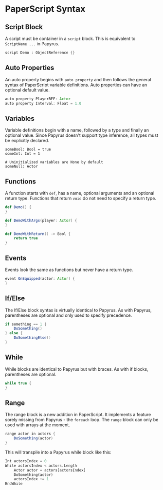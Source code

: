 # PaperScript Syntax

## Script Block

A script must be container in a `script` block. This is equivalent to
`ScriptName ...` in Papyrus.

```scala
script Demo : ObjectReference {}
```

## Auto Properties

An auto property begins with `auto property` and  then follows the general 
syntax of PaperScript variable definitions. Auto properties can have
an optional default value.

```scala
auto property PlayerREF: Actor
auto property Interval: Float = 1.0
```

## Variables

Variable definitions begin with a name, followed by a type and finally an optional value.
Since Papyrus doesn't support type inference, all types must be explicitly declared.

```
someBool: Bool = true
someInt: Int = 1

# Uninitialized variables are None by default
someNull: Actor 
```

## Functions

A function starts with `def`, has a name, optional arguments and an 
optional return type. Functions that return `void` do not need to
specify a return type.

```scala
def Demo() {
}

def DemoWithArgs(player: Actor) {
}

def DemoWithReturn() -> Bool {
    return true
}
```

## Events

Events look the same as functions but never have a return type.

```scala
event OnEquipped(actor: Actor) {
}
```

## If/Else

The If/Else block syntax is virtually identical to Papyrus. As with Papyrus, 
parentheses are optional and only used to specify precedence.

```scala
if something == 1 {
    DoSomething()
} else {
    DoSomethingElse()
}
```

## While

While blocks are identical to Papyrus but with braces. As with if blocks, 
parentheses are optional.

```scala
while true {
}
```

## Range

The range block is a new addition in PaperScript. It implements a feature
sorely missing from Papyrus - the `foreach` loop. The `range` block can only
be used with arrays at the moment.

```scala
range actor in actors {
    DoSomething(actor)
}
```

This will transpile into a Papyrus while block like this:

```python
Int actorsIndex = 0
While actorsIndex < actors.Length
    Actor actor = actors[actorsIndex]
    DoSomething(actor)
    actorsIndex += 1
EndWhile
```